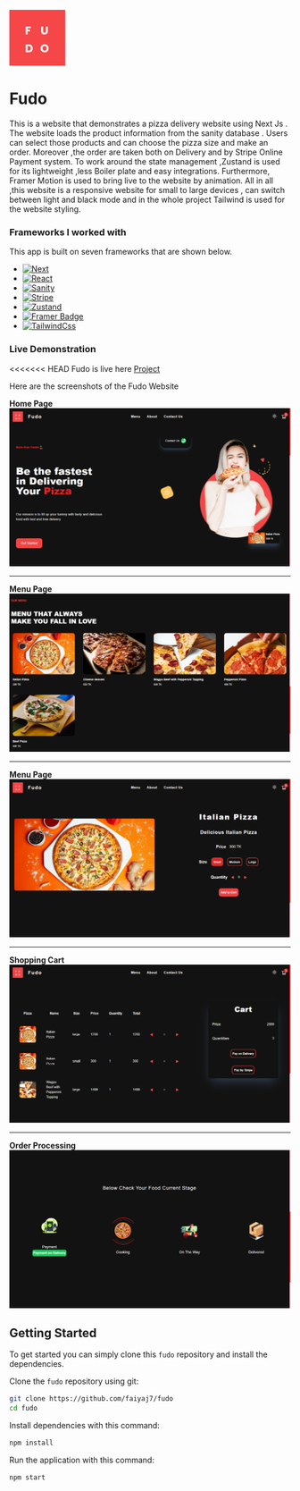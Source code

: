 ![Pizza Delivery Logo](/public/Logo.png)

# Fudo

This is a website that demonstrates a pizza delivery website using Next Js . The website loads the product information from the sanity database . Users can select those products and can choose the pizza size and make an order. Moreover ,the order are taken both on Delivery and by Stripe Online Payment system. To work around the state management ,Zustand is used for its lightweight ,less Boiler plate and easy integrations. Furthermore, Framer Motion is used to bring live to the website by animation. All in all ,this website is a responsive website for small to large devices , can switch between light and black mode and in the whole project Tailwind is used for the website styling.

### Frameworks I worked with

This app is built on seven frameworks that are shown below.

- [![Next][Next]][NextUrl]
- [![React][React]][ReactUrl]
- [![Sanity][Sanity Badge]][SanityUrl]
- [![Stripe][Stripe Badge]][StripeUrl]
- [![Zustand][Zustand]][ZustandUrl]
- [![Framer Badge][FramerMotion]][FramerBadgeUrl]
- [![TailwindCss][Tailwind]][TailwindUrl]

### Live Demonstration

<<<<<<< HEAD
Fudo is live here [Project](https://fudo-sepia.vercel.app/)

Here are the screenshots of the Fudo Website

**Home Page**
![Home Page](/public/Home.png)

---

**Menu Page**
![Menu](/public/Menu.png "Menu")

---

**Menu Page**
![Item Detail](/public/SingleItem.png)

---

**Shopping Cart**
![Shopping Cart](/public/Cart.png "Shopping Cart")

---

**Order Processing**
![Order Process](/public/OrderProcess.png "Order Process")

## Getting Started

To get started you can simply clone this `fudo` repository and install the dependencies.

Clone the `fudo` repository using git:

```bash
git clone https://github.com/faiyaj7/fudo
cd fudo
```

Install dependencies with this command:

```bash
npm install
```

Run the application with this command:

```bash
npm start
```

[Next]: https://img.shields.io/badge/next.js-000000?style=for-the-badge&logo=nextdotjs&logoColor=white
[NextUrl]: https://nextjs.org/
[React]: https://img.shields.io/badge/React-20232A?style=for-the-badge&logo=react&logoColor=61DAFB
[ReactUrl]: https://reactjs.org/
[Sanity Badge]: https://img.shields.io/badge/Sanity-F03E2F?logo=sanity&logoColor=fff&style=plastic
[SanityUrl]: https://www.sanity.io/
[Stripe Badge]: https://img.shields.io/badge/Stripe-008CDD?logo=stripe&logoColor=fff&style=plastic
[StripeUrl]: https://stripe.com/
[Zustand]: https://img.shields.io/badge/zustand-%2320232a.svg?style=for-the-badge&logo=react&logoColor=%2361DAFB
[ZustandUrl]: https://github.com/pmndrs/zustand
[FramerMotion]: https://img.shields.io/badge/Framer-05F?logo=framer&logoColor=fff&style=flat-square
[Tailwind]: https://img.shields.io/badge/tailwindcss-%2338B2AC.svg?style=for-the-badge&logo=tailwind-css&logoColor=white
[TailwindUrl]: https://tailwindcss.com
[FramerBadgeUrl]: https://www.framer.com/motion/
